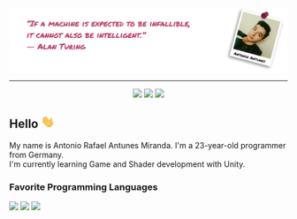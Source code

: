 ![](readme-banner.png)

---
<p align="center">
<a href="mailto:rafael.antunes.dev@gmail.com"><img src="https://img.shields.io/badge/rafael.antunes.dev@gmail.com-D14836?style=for-the-badge&logo=gmail&logoColor=white"/></a>
<a href="https://www.linkedin.com/in/antonio-rafael-antunes-miranda-6030a31b0"><img src="https://img.shields.io/badge/LinkedIn-0077B5?style=for-the-badge&logo=linkedin&logoColor=white"/></a>
<a href="https://discord.com/users/535479077566545947"><img src="https://img.shields.io/badge/Discord-7289DA?style=for-the-badge&logo=discord&logoColor=white"/></a>
</p>

## Hello <img src="https://github.com/Schwapo/Schwapo/blob/main/wave.gif" width="24.1" height="23.4">
My name is Antonio Rafael Antunes Miranda. I'm a 23-year-old programmer from Germany.  
I'm currently learning Game and Shader development with Unity.

### Favorite Programming Languages
![](https://img.shields.io/badge/C%23-239120?style=for-the-badge&logo=c-sharp&logoColor=white)
![](https://img.shields.io/badge/Python-3776AB?style=for-the-badge&logo=python&logoColor=white)
![](https://img.shields.io/badge/C%2B%2B-00599C?style=for-the-badge&logo=c%2B%2B&logoColor=white)

